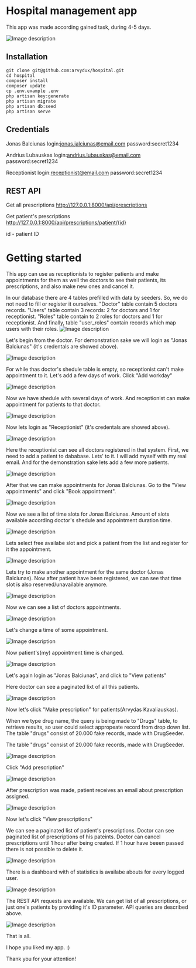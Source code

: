 # Hospital management app

This app was made according gained task, during 4-5 days. 

![Image description](https://github.com/arvydux/hospital/blob/main/src/Screenshot_21.png)

## Installation

    git clone git@github.com:arvydux/hospital.git
    cd hospital
    composer install
    composer update
    cp .env.example .env
    php artisan key:generate
    php artisan migrate
    php artisan db:seed
    php artisan serve    

## Credentials

Jonas Balciunas
login:jonas.jalciunas@email.com
password:secret1234

Andrius Lubauskas
login:andrius.lubauskas@email.com
password:secret1234

Receptionist
login:receptionist@email.com
password:secret1234

## REST API

Get all prescriptions
http://127.0.0.1:8000/api/prescriptions

Get patient's prescriptions
http://127.0.0.1:8000/api/prescriptions/patient/{id}

id - patient ID

# Getting started

This app can use as receptionists to register patients and make appointments for them as well the doctors to see their patients, its prescriptions, and also make new ones and cancel it. 

In our database there are 4 tables prefilled with data by seeders. So, we do not need to fill or register it ourselves. "Doctor" table contain 5 doctors records. "Users" table contain 3 records: 2 for doctors and 1 for receptionist. "Roles" table contain to 2 roles for doctors and 1 for receptionist. And finally, table "user_roles" contain records which map users with their roles. 
![Image description](https://github.com/arvydux/hospital/blob/main/src/Screenshot_1.png)

Let's begin from the doctor. For demonstration sake we will login as "Jonas Balciunas" (it's credentals are showed above).

![Image description](https://github.com/arvydux/hospital/blob/main/src/Screenshot_2.png)

For while thas doctor's shedule table is empty, so receptionist can't make appointment to it. Let's add a few days of work. Click "Add workday"

![Image description](https://github.com/arvydux/hospital/blob/main/src/Screenshot_3.png)

Now we have shedule with several days of work. And receptionist can make appointment for patients to that doctor. 

![Image description](https://github.com/arvydux/hospital/blob/main/src/Screenshot_4.png)

Now lets login as "Receptionist" (it's credentals are showed above).

![Image description](https://github.com/arvydux/hospital/blob/main/src/Screenshot_5.png)

Here the receptionist can see all doctors registered in that system. First, we need to add a patient to dababase. Lets' to it. I will add myself with my real email. And for the demonstration sake lets add a few more patients.  

![Image description](https://github.com/arvydux/hospital/blob/main/src/Screenshot_6.png)

After that we can make appointments for Jonas Balciunas. Go to the "View appointments" and click "Book appointment".

![Image description](https://github.com/arvydux/hospital/blob/main/src/Screenshot_7.png)

Now we see a list of time slots for Jonas Balciunas. Amount of slots available according doctor's shedule and appointment duration time. 

![Image description](https://github.com/arvydux/hospital/blob/main/src/Screenshot_8.png)

Lets select free availabe slot and pick a patient from the list and register for it the appointment.

![Image description](https://github.com/arvydux/hospital/blob/main/src/Screenshot_9.png)

Lets try to make another appointment for the same doctor (Jonas Balciunas). Now after patient have been registered, we can see that time slot is also reserved/unavailable anymore.

![Image description](https://github.com/arvydux/hospital/blob/main/src/Screenshot_10.png)

Now we can see a list of doctors appointments. 

![Image description](https://github.com/arvydux/hospital/blob/main/src/Screenshot_11.png)

Let's change a time of some appointment.

![Image description](https://github.com/arvydux/hospital/blob/main/src/Screenshot_12.png)

Now patient's(my) appointment time is changed.

![Image description](https://github.com/arvydux/hospital/blob/main/src/Screenshot_13.png)

Let's again login as "Jonas Balciunas", and click to "View patients"

Here doctor can see a paginated lixt of all this patients.

![Image description](https://github.com/arvydux/hospital/blob/main/src/Screenshot_14.png)

Now let's click "Make prescription" for patients(Arvydas Kavaliauskas).

When we type drug name, the query is being made to "Drugs" table, to retrieve results, so user could select appropeate record from drop down list. The table "drugs" consist of 20.000 fake records, made with DrugSeeder.

The table "drugs" consist of 20.000 fake records, made with DrugSeeder.

![Image description](https://github.com/arvydux/hospital/blob/main/src/Screenshot_15.png)

Click "Add prescription"

![Image description](https://github.com/arvydux/hospital/blob/main/src/Screenshot_16.png)

After prescription was made, patient receives an email about prescription assigned.

![Image description](https://github.com/arvydux/hospital/blob/main/src/Screenshot_17.png)

Now let's click "View prescriptions"

We can see a paginated list of patient's prescriptions. Doctor can see paginated list of prescriptions of his pateints. Doctor can cancel prescriptions until 1 hour after being created. If 1 hour have beeen passed there is not possible to delete it.

![Image description](https://github.com/arvydux/hospital/blob/main/src/Screenshot_20.png)

There is a dashboard with of statistics is availabe abouts for every logged user.

![Image description](https://github.com/arvydux/hospital/blob/main/src/Screenshot_22.png)

The REST API requests are available. We can get list of all prescriptions, or just one's patients by providing it's ID parameter. API queries are described above.

![Image description](https://github.com/arvydux/hospital/blob/main/src/Screenshot_19.png)


That is all. 

I hope you liked my app. :)

Thank you for your attention!

